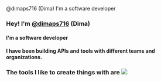  @dimaps716 (Dima) I'm a software developer

### Hey! I'm [@dimaps716](https://twitter.com/dimaps716 "twitter") (Dima)

#### I'm a software developer
#### I have been building APIs and tools with different teams and organizations.

### The tools I like to create things with are <img src="https://raw.githubusercontent.com/Dimaps716/Dimaps716/master/aws.png,">

